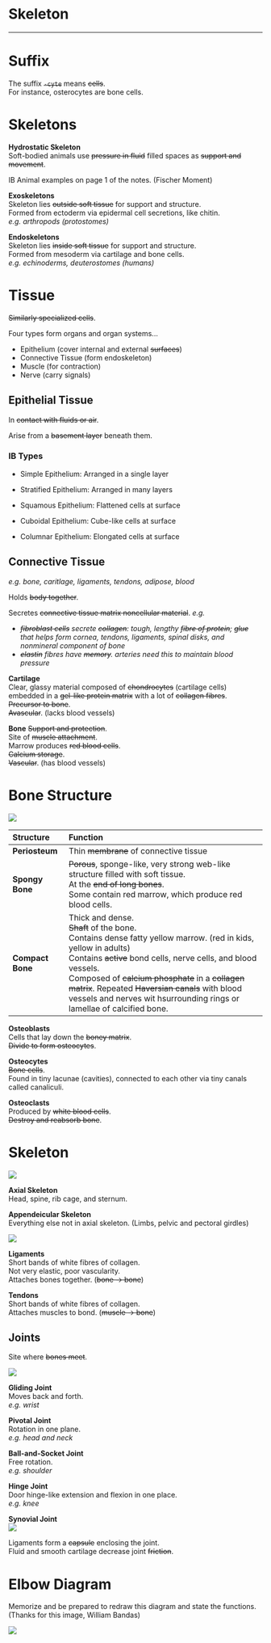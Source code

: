 # Skeleton

---

# Suffix

The suffix ~~`-cyte`~~ means ~~cells~~.  
For instance, osterocytes are bone cells.

# Skeletons

**Hydrostatic Skeleton**  
Soft-bodied animals use ~~pressure in fluid~~ filled spaces as ~~support and movement~~.

<span id="ib">IB</span> Animal examples on page 1 of the notes. (Fischer Moment)

**Exoskeletons**  
Skeleton lies ~~outside soft tissue~~ for support and structure.  
Formed from ectoderm via epidermal cell secretions, like chitin.  
*e.g. arthropods (protostomes)*

**Endoskeletons**  
Skeleton lies ~~inside soft tissue~~ for support and structure.  
Formed from mesoderm via cartilage and bone cells.  
*e.g. echinoderms, deuterostomes (humans)*

# Tissue

~~Similarly specialized cells~~.

Four types form organs and organ systems...
* Epithelium (cover internal and external ~~surfaces~~)
* Connective Tissue (form endoskeleton)
* Muscle (for contraction)
* Nerve (carry signals)

## Epithelial Tissue

In ~~contact with fluids or air~~.

Arise from a ~~basement layer~~ beneath them.

### <span id="ib">IB</span> Types

* Simple Epithelium: Arranged in a single layer
* Stratified Epithelium: Arranged in many layers

* Squamous Epithelium: Flattened cells at surface
* Cuboidal Epithelium: Cube-like cells at surface
* Columnar Epithelium: Elongated cells at surface

## Connective Tissue
*e.g. bone, caritlage, ligaments, tendons, adipose, blood*

Holds ~~body together~~.

Secretes ~~connective tissue matrix noncellular material~~. 
*e.g.*
* *~~fibroblast cells~~ secrete ~~collagen~~: tough, lengthy ~~fibre of protein~~; ~~glue~~ that helps form cornea, tendons, ligaments, spinal disks, and nonmineral component of bone*
* *~~elastin~~ fibres have ~~memory~~. arteries need this to maintain blood pressure*

**Cartilage**  
Clear, glassy material composed of ~~chondrocytes~~ (cartilage cells) embedded in a ~~gel-like protein matrix~~ with a lot of ~~collagen fibres~~.  
~~Precursor to bone~~.  
~~Avascular~~. (lacks blood vessels)

**Bone**
~~Support and protection~~.  
Site of ~~muscle attachment~~.  
Marrow produces ~~red blood cells~~.  
~~Calcium storage~~.  
~~Vascular~~. (has blood vessels)

# Bone Structure

![](images/unit6/bone.jpg)

| Structure | Function |
| :-------- | :------- |
| **Periosteum** | Thin ~~membrane~~ of connective tissue |
| **Spongy Bone** | ~~Porous~~, sponge-like, very strong web-like structure filled with soft tissue.<br>At the ~~end of long bones~~.<br>Some contain red marrow, which produce red blood cells. |
| **Compact Bone** | Thick and dense.<br>~~Shaft~~ of the bone.<br>Contains dense fatty yellow marrow. (red in kids, yellow in adults)<br>Contains ~~active~~ bond cells, nerve cells, and blood vessels.<br>Composed of ~~calcium phosphate~~ in a ~~collagen matrix~~. Repeated ~~Haversian canals~~ with blood vessels and nerves wit hsurrounding rings or lamellae of calcified bone. |

**Osteoblasts**  
Cells that lay down the ~~boney matrix~~.  
~~Divide to form osteocytes~~.

**Osteocytes**  
~~Bone cells~~.  
Found in tiny lacunae (cavities), connected to each other via tiny canals called canaliculi.

**Osteoclasts**  
Produced by ~~white blood cells~~.  
~~Destroy and reabsorb bone~~.

# Skeleton

![](images/unit6/skeletons.jpg)

**Axial Skeleton**  
Head, spine, rib cage, and sternum.

**Appendeicular Skeleton**  
Everything else not in axial skeleton. (Limbs, pelvic and pectoral girdles)

![](images/unit6/ligten.jpg)

**Ligaments**  
Short bands of white fibres of collagen.  
Not very elastic, poor vascularity.  
Attaches bones together. (~~bone -> bone~~)

**Tendons**  
Short bands of white fibres of collagen.  
Attaches muscles to bond. (~~muscle -> bone~~)

## Joints

Site where ~~bones meet~~.

![](images/unit6/joints.jpg)

**Gliding Joint**  
Moves back and forth.  
*e.g. wrist*

**Pivotal Joint**  
Rotation in one plane.  
*e.g. head and neck*

**Ball-and-Socket Joint**  
Free rotation.  
*e.g. shoulder*

**Hinge Joint**  
Door hinge-like extension and flexion in one place.  
*e.g. knee*

**Synovial Joint**  
![](images/unit6/synovial.jpg)

Ligaments form a ~~capsule~~ enclosing the joint.  
Fluid and smooth cartilage decrease joint ~~friction~~.

# Elbow Diagram
Memorize and be prepared to redraw this diagram and state the functions.  
(Thanks for this image, William Bandas)

![](images/unit6/elbow.jpg)
